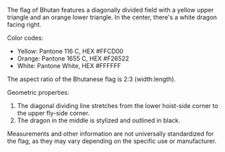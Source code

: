The flag of Bhutan features a diagonally divided field with a yellow upper triangle and an orange lower triangle. In the center, there's a white dragon facing right.

Color codes:
- Yellow: Pantone 116 C, HEX #FFCD00
- Orange: Pantone 1655 C, HEX #F26522
- White: Pantone White, HEX #FFFFFF

The aspect ratio of the Bhutanese flag is 2:3 (width:length).

Geometric properties:
1. The diagonal dividing line stretches from the lower hoist-side corner to the upper fly-side corner.
2. The dragon in the middle is stylized and outlined in black.

Measurements and other information are not universally standardized for the flag, as they may vary depending on the specific use or manufacturer.